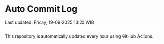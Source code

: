 # Auto Commit Log

Last updated: Friday, 19-09-2025 13:20 WIB

---

This repository is automatically updated every hour using GitHub Actions.
